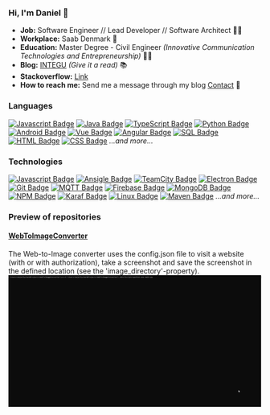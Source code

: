 ### Hi, I'm Daniel 🤟
- **Job:** Software Engineer // Lead Developer // Software Architect 👨‍💻
- **Workplace:** Saab Denmark 🛫
- **Education:** Master Degree - Civil Engineer *(Innovative Communication Technologies and Entrepreneurship)* 👨‍🎓
- **Blog:** [INTEGU](https://integu.net/) *(Give it a read)* 📚
- **Stackoverflow:** [Link](https://stackoverflow.com/users/3647873/daniel-h-bj%c3%b8rnskov) 
- **How to reach me:** Send me a message through my blog [Contact](https://integu.net/contact/) 📧

### Languages
[![Javascript Badge](https://img.shields.io/badge/JavaScript-f0db4f?logo=javascript&labelColor=black)](#)
[![Java Badge](https://img.shields.io/badge/Java-ec2025?logo=openjdk&labelColor=black)](#)
[![TypeScript Badge](https://img.shields.io/badge/TypeScript-blue?logo=TypeScript&labelColor=black)](#)
[![Python Badge](https://img.shields.io/badge/Python-blue?logo=Python&labelColor=black)](#)
[![Android Badge](https://img.shields.io/badge/Android-green?logo=Android&labelColor=black)](#)
[![Vue Badge](https://img.shields.io/badge/Vue-darkgreen?logo=vuedotjs&labelColor=black)](#)
[![Angular Badge](https://img.shields.io/badge/Angular-darkred?logo=Angular&labelColor=black)](#)
[![SQL Badge](https://img.shields.io/badge/SQL-darkblue?logo=mysql&labelColor=black)](#)
[![HTML Badge](https://img.shields.io/badge/HTML-darkred?logo=html5&labelColor=black)](#)
[![CSS Badge](https://img.shields.io/badge/CSS-yellow)](#)
*...and more...*

### Technologies
[![Javascript Badge](https://img.shields.io/badge/Docker-2497ed?logo=docker&labelColor=black)](#)
[![Ansigle Badge](https://img.shields.io/badge/Ansible-red?logo=Ansible&labelColor=black)](#)
[![TeamCity Badge](https://img.shields.io/badge/TeamCity-green?logo=TeamCity&labelColor=black)](#)
[![Electron Badge](https://img.shields.io/badge/Electron-darkblue?logo=Electron&labelColor=black)](#)
[![Git Badge](https://img.shields.io/badge/Git-darkred?logo=Git&labelColor=black)](#)
[![MQTT Badge](https://img.shields.io/badge/MQTT-purple?logo=MQTT&labelColor=black)](#)
[![Firebase Badge](https://img.shields.io/badge/Firebase-yellow?logo=Firebase&labelColor=black)](#)
[![MongoDB Badge](https://img.shields.io/badge/MongoDB-green?logo=MongoDB&labelColor=black)](#)
[![NPM Badge](https://img.shields.io/badge/NPM-darkred?logo=NPM&labelColor=black)](#)
[![Karaf Badge](https://img.shields.io/badge/Karaf-blue)](#)
[![Linux Badge](https://img.shields.io/badge/Linux-lightyellow?logo=Linux&labelColor=black)](#)
[![Maven Badge](https://img.shields.io/badge/Maven-darkred)](#)
*...and more...*

### Preview of repositories
#### [WebToImageConverter](https://github.com/DanielHJacobsen/WebToImageConverter)

The Web-to-Image converter uses the config.json file to visit a website (with or with authorization), take a screenshot and save the screenshot in the defined location (see the 'image_directory'-property).
![](https://github.com/DanielHJacobsen/WebToImageConverter/blob/master/resources/Preview.gif)
